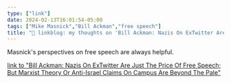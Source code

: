 ```yaml
---
type: ["link"]
date: 2024-02-13T16:01:54-05:00
tags: ["Mike Masnick","Bill Ackman","free speech"]
title: "🔗 linkblog: my thoughts on 'Bill Ackman: Nazis On ExTwitter Are Just The Price Of Free Speech; But Marxist Theory Or Anti-Israel Claims On Campus Are Beyond The Pale'"
---
```

Masnick's perspectives on free speech are always helpful.

[link to "Bill Ackman: Nazis On ExTwitter Are Just The Price Of Free Speech; But Marxist Theory Or Anti-Israel Claims On Campus Are Beyond The Pale"](https://www.techdirt.com/2024/02/13/bill-ackman-nazis-on-extwitter-are-just-the-price-of-free-speech-but-marxist-theory-or-anti-israel-claims-on-campus-are-beyond-the-pale/)
